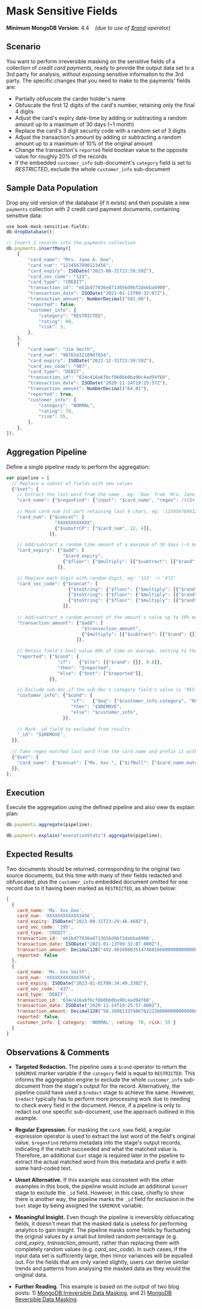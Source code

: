 # Mask Sensitive Fields

__Minimum MongoDB Version:__ 4.4 &nbsp;&nbsp; _(due to use of [$rand](https://docs.mongodb.com/manual/reference/operator/aggregation/rand/) operator)_


## Scenario

You want to perform irreversible masking on the sensitive fields of a collection of _credit card payments_, ready to provide the output data set to a 3rd party for analysis, without exposing sensitive information to the 3rd party. The specific changes that you need to make to the payments' fields are:
 * Partially obfuscate the carder holder's name
 * Obfuscate the first 12 digits of the card's number, retaining only the final 4 digits
 * Adjust the card's expiry date-time by adding or subtracting a random amount up to a maximum of 30 days (~1 month)
 * Replace the card's 3 digit security code with a random set of 3 digits
 * Adjust the transaction's amount by adding or subtracting a random amount up to a maximum of 10% of the original amount
 * Change the transaction's `reported` field boolean value to the opposite value for roughly 20% of the records
 * If the embedded `customer_info` sub-document's `category` field is set to _RESTRICTED_, exclude the whole `customer_info` sub-document


## Sample Data Population

Drop any old version of the database (if it exists) and then populate a new `payments` collection with 2 credit card payment documents, containing sensitive data:

```javascript
use book-mask-sensitive-fields;
db.dropDatabase();

// Insert 2 records into the payments collection
db.payments.insertMany([
    {
        "card_name": "Mrs. Jane A. Doe",
        "card_num": "1234567890123456",
        "card_expiry": ISODate("2023-08-31T23:59:59Z"),
        "card_sec_code": "123",
        "card_type": "CREDIT",        
        "transaction_id": "eb1bd77836e8713656d9bf2debba8900",
        "transaction_date": ISODate("2021-01-13T09:32:07Z"),
        "transaction_amount": NumberDecimal("501.98"),
        "reported": false,
        "customer_info": {
            "category": "RESTRICTED",
            "rating": 89,
            "risk": 3,
        },
    },
    {
        "card_name": "Jim Smith",
        "card_num": "9876543210987654",
        "card_expiry": ISODate("2022-12-31T23:59:59Z"),
        "card_sec_code": "987",
        "card_type": "DEBIT",        
        "transaction_id": "634c416a6fbcf060bb0ba90c4ad94f60",
        "transaction_date": ISODate("2020-11-24T19:25:57Z"),
        "transaction_amount": NumberDecimal("64.01"),
        "reported": true,
        "customer_info": {
            "category": "NORMAL",
            "rating": 78,
            "risk": 55,
        },
    },
]);
```


## Aggregation Pipeline

Define a single pipeline ready to perform the aggregation:

```javascript
var pipeline = [
  // Replace a subset of fields with new values
  {"$set": {
    // Extract the last word from the name , eg: 'Doe' from 'Mrs. Jane A. Doe'
    "card_name": {"$regexFind": {"input": "$card_name", "regex": /(\S+)$/}},
          
    // Mask card num 1st part retaining last 4 chars, eg: '1234567890123456' -> 'XXXXXXXXXXXX3456'
    "card_num": {"$concat": [
                  "XXXXXXXXXXXX",
                  {"$substrCP": ["$card_num", 12, 4]},
                ]},                     

    // Add/subtract a random time amount of a maximum of 30 days (~1 month) each-way
    "card_expiry": {"$add": [
                     "$card_expiry",
                     {"$floor": {"$multiply": [{"$subtract": [{"$rand": {}}, 0.5]}, 2*30*24*60*60*1000]}},
                   ]},                     

    // Replace each digit with random digit, eg: '133' -> '472'
    "card_sec_code": {"$concat": [
                       {"$toString": {"$floor": {"$multiply": [{"$rand": {}}, 10]}}},
                       {"$toString": {"$floor": {"$multiply": [{"$rand": {}}, 10]}}},
                       {"$toString": {"$floor": {"$multiply": [{"$rand": {}}, 10]}}},
                     ]},
                     
    // Add/subtract a random percent of the amount's value up to 10% maximum each-way
    "transaction_amount": {"$add": [
                            "$transaction_amount",
                            {"$multiply": [{"$subtract": [{"$rand": {}}, 0.5]}, 0.2, "$transaction_amount"]},
                          ]},
                          
    // Retain field's bool value 80% of time on average, setting to the opposite value 20% of time
    "reported": {"$cond": {
                   "if":   {"$lte": [{"$rand": {}}, 0.8]},
                   "then": "$reported",
                   "else": {"$not": ["$reported"]},
                }},      

    // Exclude sub-doc if the sub-doc's category field's value is 'RESTRICTED'
    "customer_info": {"$cond": {
                        "if":   {"$eq": ["$customer_info.category", "RESTRICTED"]}, 
                        "then": "$$REMOVE",     
                        "else": "$customer_info",
                     }},                                         
                
    // Mark _id field to excluded from results
    "_id": "$$REMOVE",                
  }},
  
  // Take regex matched last word from the card name and prefix it with hardcoded value
  {"$set": {
    "card_name": {"$concat": ["Mx. Xxx ", {"$ifNull": ["$card_name.match", "Anonymous"]}]},                       
  }},
];
```


## Execution

Execute the aggregation using the defined pipeline and also view its explain plan:

```javascript
db.payments.aggregate(pipeline);
```

```javascript
db.payments.explain("executionStats").aggregate(pipeline);
```


## Expected Results

Two documents should be returned, corresponding to the original two source documents, but this time with many of their fields redacted and obfuscated, plus the `customer_info` embedded document omitted for one record due to it having been marked as `RESTRICTED`, as shown below:

```javascript
[
  {
    card_name: 'Mx. Xxx Doe',
    card_num: 'XXXXXXXXXXXX3456',
    card_expiry: ISODate("2023-08-31T23:29:46.460Z"),
    card_sec_code: '295',
    card_type: 'CREDIT',
    transaction_id: 'eb1bd77836e8713656d9bf2debba8900',
    transaction_date: ISODate("2021-01-13T09:32:07.000Z"),
    transaction_amount: Decimal128("492.4016988351474881660000000000000"),
    reported: false
  },
  {
    card_name: 'Mx. Xxx Smith',
    card_num: 'XXXXXXXXXXXX7654',
    card_expiry: ISODate("2023-01-01T00:34:49.330Z"),
    card_sec_code: '437',
    card_type: 'DEBIT',
    transaction_id: '634c416a6fbcf060bb0ba90c4ad94f60',
    transaction_date: ISODate("2020-11-24T19:25:57.000Z"),
    transaction_amount: Decimal128("58.36081337486762223600000000000000"),
    reported: false,
    customer_info: { category: 'NORMAL', rating: 78, risk: 55 }
  }
]
```


## Observations & Comments

 * __Targeted Redaction.__ The pipeline uses a `$cond` operator to return the `$$REMOVE` marker variable if the `category` field is equal to `RESTRICTED`. This informs the aggregation engine to exclude the whole `customer_info` sub-document from the stage's output for the record. Alternatively, the pipeline could have used a `$redact` stage to achieve the same. However, `$redact` typically has to perform more processing work due to needing to check every field in the document. Hence, if a pipeline is only to redact out one specific sub-document, use the approach outlined in this example.
 
 * __Regular Expression.__ For masking the `card_name` field, a regular expression operator is used to extract the last word of the field's original value. `$regexFind` returns metadata into the stage's output records, indicating if the match succeeded and what the matched value is. Therefore, an additional `$set` stage is required later in the pipeline to extract the actual matched word from this metadata and prefix it with some hard-coded text.
 
 * __Unset Alternative.__ If this example was consistent with the other examples in this book, the pipeline would include an additional `$unset` stage to exclude the `_id` field. However, in this case, chiefly to show there is another way, the pipeline marks the `_id` field for exclusion in the `$set` stage by being assigned the `$$REMOVE` variable.

 * __Meaningful Insight.__ Even though the pipeline is irreversibly obfuscating fields, it doesn't mean that the masked data is useless for performing analytics to gain insight. The pipeline masks some fields by fluctuating the original values by a small but limited random percentage (e.g. _card_expiry_, _transaction_amount_), rather than replacing them with completely random values (e.g. _card_sec_code_). In such cases, if the input data set is sufficiently large, then minor variances will be equalled out. For the fields that are only varied slightly, users can derive similar trends and patterns from analysing the masked data as they would the original data.
 
 * __Further Reading.__ This example is based on the output of two blog posts: 1) [MongoDB Irreversible Data Masking](https://pauldone.blogspot.com/2021/02/mongdb-data-masking.html), and 2) [MongoDB Reversible Data Masking](https://pauldone.blogspot.com/2021/02/mongdb-reversible-data-masking.html).
 
